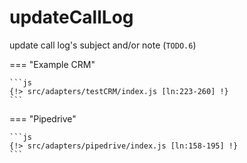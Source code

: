 # updateCallLog

update call log's subject and/or note (`TODO.6`)

=== "Example CRM"

    ```js
    {!> src/adapters/testCRM/index.js [ln:223-260] !}
	```
	
=== "Pipedrive"

	```js
    {!> src/adapters/pipedrive/index.js [ln:158-195] !}
	```

